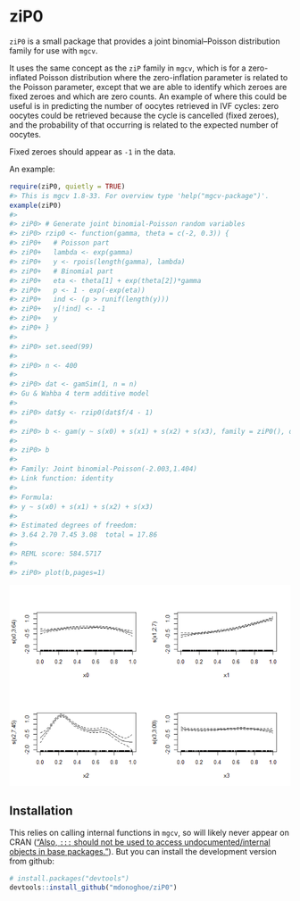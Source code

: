 
<!-- README.md is generated from README.Rmd. Please edit that file -->

# ziP0

`ziP0` is a small package that provides a joint binomial–Poisson
distribution family for use with `mgcv`.

It uses the same concept as the `ziP` family in `mgcv`, which is for a
zero-inflated Poisson distribution where the zero-inflation parameter is
related to the Poisson parameter, except that we are able to identify
which zeroes are fixed zeroes and which are zero counts. An example of
where this could be useful is in predicting the number of oocytes
retrieved in IVF cycles: zero oocytes could be retrieved because the
cycle is cancelled (fixed zeroes), and the probability of that occurring
is related to the expected number of oocytes.

Fixed zeroes should appear as `-1` in the data.

An example:

``` r
require(ziP0, quietly = TRUE)
#> This is mgcv 1.8-33. For overview type 'help("mgcv-package")'.
example(ziP0)
#> 
#> ziP0> # Generate joint binomial-Poisson random variables
#> ziP0> rzip0 <- function(gamma, theta = c(-2, 0.3)) {
#> ziP0+   # Poisson part
#> ziP0+   lambda <- exp(gamma)
#> ziP0+   y <- rpois(length(gamma), lambda)
#> ziP0+   # Binomial part
#> ziP0+   eta <- theta[1] + exp(theta[2])*gamma
#> ziP0+   p <- 1 - exp(-exp(eta))
#> ziP0+   ind <- (p > runif(length(y)))
#> ziP0+   y[!ind] <- -1
#> ziP0+   y
#> ziP0+ }
#> 
#> ziP0> set.seed(99)
#> 
#> ziP0> n <- 400
#> 
#> ziP0> dat <- gamSim(1, n = n)
#> Gu & Wahba 4 term additive model
#> 
#> ziP0> dat$y <- rzip0(dat$f/4 - 1)
#> 
#> ziP0> b <- gam(y ~ s(x0) + s(x1) + s(x2) + s(x3), family = ziP0(), data = dat)
#> 
#> ziP0> b
#> 
#> Family: Joint binomial-Poisson(-2.003,1.404) 
#> Link function: identity 
#> 
#> Formula:
#> y ~ s(x0) + s(x1) + s(x2) + s(x3)
#> 
#> Estimated degrees of freedom:
#> 3.64 2.70 7.45 3.08  total = 17.86 
#> 
#> REML score: 584.5717     
#> 
#> ziP0> plot(b,pages=1)
```

![](README-unnamed-chunk-2-1.png)<!-- -->

## Installation

This relies on calling internal functions in `mgcv`, so will likely
never appear on CRAN ([“Also, `:::` should not be used to access
undocumented/internal objects in base
packages.”](https://cran.r-project.org/web/packages/policies.html#Source-packages-1)).
But you can install the development version from github:

``` r
# install.packages("devtools")
devtools::install_github("mdonoghoe/ziP0")
```
